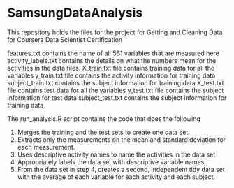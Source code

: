 # SamsungDataAnalysis
This repository holds the files for the project for Getting and Cleaning Data for Coursera Data Scientist Certification

features.txt contains the name of all 561 variables that are measured here
activity_labels.txt contains the details on what the numbers mean for the activities in the data files.
X_train.txt file contains training data for all the variables
y_train.txt file contains the activity information for training data
subject_train.txt contains the subject information for training data
X_test.txt file contains test data for all the variables
y_test.txt file contains the subject information for test data
subject_test.txt contains the subject information for training data

The run_analysis.R script contains the code that does the following
1. Merges the training and the test sets to create one data set.
2. Extracts only the measurements on the mean and standard deviation for each measurement. 
3. Uses descriptive activity names to name the activities in the data set
4. Appropriately labels the data set with descriptive variable names. 
5. From the data set in step 4, creates a second, independent tidy data set with the average of each variable for each activity and each subject.


